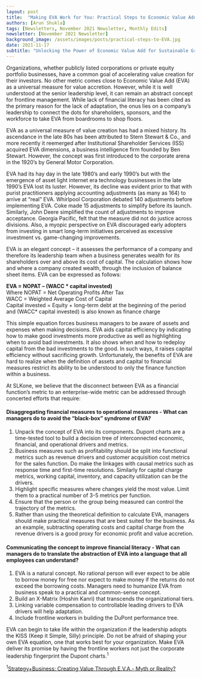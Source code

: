 ```yaml
---
layout: post
title:  "Making EVA Work for You: Practical Steps to Economic Value Add"
authors: [Arun Shukla]
tags: [Newsletters, November 2021 Newsletter, Monthly Edits]
newsletter: [November 2021 Newsletter]
background_image: /assets/images/posts/practical-steps-to-EVA.jpg
date: 2021-11-17
subtitle: "Unlocking the Power of Economic Value Add for Sustainable Growth"
---
```


Organizations, whether publicly listed corporations or private equity portfolio businesses, have a common goal of accelerating value creation for their investors. No other metric comes close to Economic Value Add (EVA) as a universal measure for value accretion. However, while it is well understood at the senior leadership level, it can remain an abstract concept for frontline management. While lack of financial literacy has been cited as the primary reason for the lack of adaptation, the onus lies on a company’s leadership to connect the dots for shareholders, sponsors, and the workforce to take EVA from boardrooms to shop floors.

EVA as a universal measure of value creation has had a mixed history. Its ascendance in the late 80s has been attributed to Stern Stewart & Co., and more recently it reemerged after Institutional Shareholder Services (ISS) acquired EVA dimensions, a business intelligence firm founded by Ben Stewart. However, the concept was first introduced to the corporate arena in the 1920’s by General Motor Corporation. 

EVA had its hay day in the late 1980’s and early 1990’s but with the emergence of asset light internet era technology businesses in the late 1990’s EVA lost its luster. However, its decline was evident prior to that with purist practitioners applying accounting adjustments (as many as 164) to arrive at “real” EVA. Whirlpool Corporation debated 140 adjustments before implementing EVA. Coke made 15 adjustments to simplify before its launch. Similarly, John Deere simplified the count of adjustments to improve acceptance. Georgia Pacific, felt that the measure did not do justice across divisions. Also, a myopic perspective on EVA discouraged early adopters from investing in smart long-term initiatives perceived as excessive investment vs. game-changing improvements. 

EVA is an elegant concept – it assesses the performance of a company and therefore its leadership team when a business generates wealth for its shareholders over and above its cost of capital. The calculation shows how and where a company created wealth, through the inclusion of balance sheet items. EVA can be expressed as follows:

<b>EVA = NOPAT – (WACC * capital invested)</b>          
Where NOPAT = Net Operating Profits After Tax<br>
WACC = Weighted Average Cost of Capital<br>
Capital invested = Equity + long-term debt at the beginning of the period<br>
and (WACC* capital invested) is also known as finance charge

This simple equation forces business managers to be aware of assets and expenses when making decisions. EVA aids capital efficiency by indicating how to make good investments more productive as well as highlighting when to avoid bad investments. It also shows when and how to redeploy capital from the bad investments to the good. In such ways, it raises capital efficiency without sacrificing growth. Unfortunately, the benefits of EVA are hard to realize when the definition of assets and capital to financial measures restrict its ability to be understood to only the finance function within a business. 

At SLKone, we believe that the disconnect between EVA as a financial function’s metric to an enterprise-wide metric can be addressed through concerted efforts that require:

#### Disaggregating financial measures to operational measures - What can managers do to avoid the “black-box” syndrome of EVA?

1. Unpack the concept of EVA into its components. Dupont charts are a time-tested tool to build a decision tree of interconnected economic, financial, and operational drivers and metrics. <br>
2. Business measures such as profitability should be split into functional metrics such as revenue drivers and customer acquisition cost metrics for the sales function. Do make the linkages with causal metrics such as response time and first-time resolutions. Similarly for capital charge metrics, working capital, inventory, and capacity utilization can be the drivers.<br>
3. Highlight specific measures where changes yield the most value. Limit them to a practical number of 3-5 metrics per function.<br>
4. Ensure that the person or the group being measured can control the trajectory of the metrics.<br>
5. Rather than using the theoretical definition to calculate EVA, managers should make practical measures that are best suited for the business. As an example, subtracting operating costs and capital charge from the revenue drivers is a good proxy for economic profit and value accretion.

#### Communicating the concept to improve financial literacy - What can managers do to translate the abstraction of EVA into a language that all employees can understand?

1. EVA is a natural concept. No rational person will ever expect to be able to borrow money for free nor expect to make money if the returns do not exceed the borrowing costs. Managers need to humanize EVA from business speak to a practical and common-sense concept.<br>
2. Build an X-Matrix (Hoshin Kanri) that transcends the organizational tiers.<br>
3. Linking variable compensation to controllable leading drivers to EVA drivers will help adaptation. <br>
4. Include frontline workers in building the DuPont performance tree.<br>

EVA can begin to take life within the organization if the leadership adopts the KISS (Keep it Simple, Silly) principle. Do not be afraid of shaping your own EVA equation, one that works best for your organization. Make EVA deliver its promise by having the frontline workers not just the corporate leadership fingerprint the Dupont charts.<sup>1</sup>

<sup>1</sup><a href="https://www.strategy-business.com/article/12756" target="_blank">Strategy+Business: Creating Value Through E.V.A.- Myth or Reality?</a>
